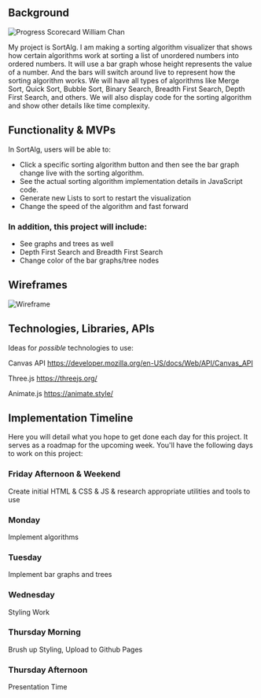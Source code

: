 ## Background
![Progress Scorecard William Chan](https://docs.google.com/spreadsheets/d/1CycAWjgwGE2KgE18jOjDsrCkxOyowdSeIYPTikBWjd8/edit#gid=80636460)

My project is SortAlg. I am making a sorting algorithm visualizer that shows how certain algorithms work at sorting a list of unordered numbers into ordered numbers. It will use a bar graph whose height represents the value of a number. And the bars will switch around live to represent how the sorting algorithm works. We will have all types of algorithms like Merge Sort, Quick Sort, Bubble Sort, Binary Search, Breadth First Search, Depth First Search, and others. We will also display code for the sorting algorithm and show other details like time complexity.

## Functionality & MVPs

In SortAlg, users will be able to:

- Click a specific sorting algorithm button and then see the bar graph change live with the sorting algorithm.
- See the actual sorting algorithm implementation details in JavaScript code.
- Generate new Lists to sort to restart the visualization
- Change the speed of the algorithm and fast forward

### In addition, this project will include:
- See graphs and trees as well 
- Depth First Search and Breadth First Search
- Change color of the bar graphs/tree nodes

## Wireframes
![Wireframe](https://i.imgur.com/qDp9uHD.png)


## Technologies, Libraries, APIs

Ideas for *possible* technologies to use:

Canvas API https://developer.mozilla.org/en-US/docs/Web/API/Canvas_API

Three.js https://threejs.org/

Animate.js https://animate.style/
<!-- [Bulma](https://bulma.io/)  -->

## Implementation Timeline
Here you will detail what you hope to get done each day for this project. It serves as a roadmap for the upcoming week. You'll have the following days to work on this project:

### Friday Afternoon & Weekend
Create initial HTML & CSS & JS & research appropriate utilities and tools to use
### Monday
Implement algorithms
### Tuesday
Implement bar graphs and trees
### Wednesday
Styling Work
### Thursday Morning
Brush up Styling, Upload to Github Pages
### Thursday Afternoon 
Presentation Time

